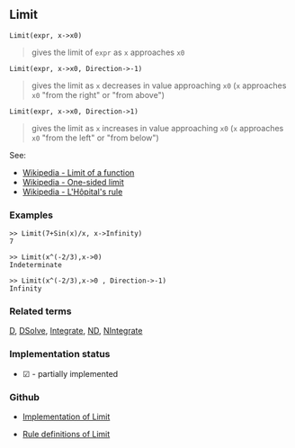 ## Limit

```
Limit(expr, x->x0)
```

> gives the limit of `expr` as `x` approaches `x0`

```
Limit(expr, x->x0, Direction->-1)
```

> gives the limit as `x` decreases in value approaching `x0`  (`x` approaches `x0` "from the right" or "from above")

```
Limit(expr, x->x0, Direction->1)
```

> gives the limit as `x` increases in value approaching `x0` (`x` approaches `x0` "from the left" or "from below")

See:  
* [Wikipedia - Limit of a function](https://en.wikipedia.org/wiki/Limit_of_a_function)
* [Wikipedia - One-sided limit](https://en.wikipedia.org/wiki/One-sided_limit)
* [Wikipedia - L'Hôpital's rule](https://en.wikipedia.org/wiki/L%27H%C3%B4pital%27s_rule)

### Examples 

```
>> Limit(7+Sin(x)/x, x->Infinity)
7

>> Limit(x^(-2/3),x->0)
Indeterminate

>> Limit(x^(-2/3),x->0 , Direction->-1)
Infinity
```


### Related terms 
[D](D.md), [DSolve](DSolve.md), [Integrate](Integrate.md), [ND](ND.md), [NIntegrate](NIntegrate.md) 






### Implementation status

* &#x2611; - partially implemented

### Github

* [Implementation of Limit](https://github.com/axkr/symja_android_library/blob/master/symja_android_library/matheclipse-core/src/main/java/org/matheclipse/core/builtin/SeriesFunctions.java#L99) 

* [Rule definitions of Limit](https://github.com/axkr/symja_android_library/blob/master/symja_android_library/rules/LimitRules.m) 
